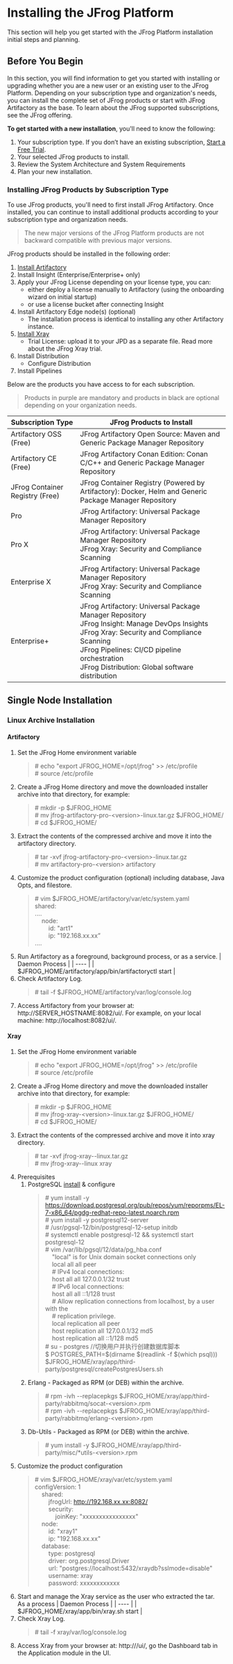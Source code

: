 # Installing the JFrog Platform
This section will help you get started with the JFrog Platform installation initial steps and planning.

## Before You Begin
In this section, you will find information to get you started with installing or upgrading whether you are a new user or an existing user to the JFrog Platform. Depending on your subscription type and organization's needs, you can install the complete set of JFrog products or start with JFrog Artifactory as the base. To learn about the JFrog supported subscriptions, see the JFrog offering.

**To get started with a new installation**, you'll need to know the following:

1. Your subscription type. If you don’t have an existing subscription, [Start a Free Trial](https://www.jfrogchina.com/start-free/).
2. Your selected JFrog products to install.
3. Review the System Architecture and System Requirements
4. Plan your new installation.

### Installing JFrog Products by Subscription Type
To use JFrog products, you'll need to first install JFrog Artifactory. Once installed, you can continue to install additional products according to your subscription type and organization needs. 

>The new major versions of the JFrog Platform products are not backward compatible with previous major versions.

JFrog products should be installed in the following order:

1. [Install Artifactory](https://www.jfrog.com/confluence/display/JFROG/Installing+Artifactory)
2. Install Insight (Enterprise/Enterprise+ only)
3. Apply your JFrog License depending on your license type, you can:
    * either deploy a license manually to Artifactory (using the onboarding wizard on initial startup)
    * or use a license bucket after connecting Insight
4. Install Artifactory Edge node(s) (optional)
    * The installation process is identical to installing any other Artifactory instance.
5. [Install Xray](https://www.jfrog.com/confluence/display/JFROG/Installing+Xray)
    * Trial License: upload it to your JPD as a separate file. Read more about the JFrog Xray trial.
6. Install Distribution
    * Configure Distribution
7. Install Pipelines

Below are the products you have access to for each subscription. 
>Products in purple are mandatory and products in black are optional depending on your organization needs.

| Subscription Type | JFrog Products to Install |
| ---- | ---- |
| Artifactory OSS (Free) |JFrog Artifactory Open Source: Maven and Generic Package Manager Repository |
| Artifactory CE (Free) | JFrog Artifactory Conan Edition: Conan C/C++ and Generic Package Manager Repository |
| JFrog Container Registry (Free) | JFrog Container Registry (Powered by Artifactory): Docker, Helm and Generic Package Manager Repository |
| Pro | JFrog Artifactory: Universal Package Manager Repository |
| Pro X | JFrog Artifactory: Universal Package Manager Repository <br>JFrog Xray: Security and Compliance Scanning |
| Enterprise X | JFrog Artifactory: Universal Package Manager Repository <br>JFrog Xray: Security and Compliance Scanning |
| Enterprise+ | JFrog Artifactory: Universal Package Manager Repository <br>JFrog Insight: Manage DevOps Insights <br>JFrog Xray: Security and Compliance Scanning <br>JFrog Pipelines: CI/CD pipeline orchestration  <br>JFrog Distribution: Global software distribution |




## Single Node Installation
### Linux Archive Installation

#### Artifactory
1. Set the JFrog Home environment variable
    >\# echo "export JFROG_HOME=/opt/jfrog" >> /etc/profile<br>
    \# source /etc/profile
2. Create a JFrog Home directory and move the downloaded installer archive into that directory, for example:
    >\# mkdir -p $JFROG_HOME<br>
    \# mv jfrog-artifactory-pro-\<version>-linux.tar.gz $JFROG_HOME/<br>
    \# cd $JFROG_HOME/
3. Extract the contents of the compressed archive and move it into the artifactory directory.
    >\# tar -xvf jfrog-artifactory-pro-\<version>-linux.tar.gz<br>
    \# mv artifactory-pro-\<version> artifactory
4. Customize the product configuration (optional) including database, Java Opts, and filestore.
    >\# vim $JFROG_HOME/artifactory/var/etc/system.yaml<br>
    shared:<br>
    ....<br>
    &nbsp;&nbsp;&nbsp;&nbsp;node:<br>
    &nbsp;&nbsp;&nbsp;&nbsp;&nbsp;&nbsp;&nbsp;&nbsp;id: "art1"<br>
    &nbsp;&nbsp;&nbsp;&nbsp;&nbsp;&nbsp;&nbsp;&nbsp;ip: "192.168.xx.xx”<br>
    ....
5. Run Artifactory as a foreground, background process, or as a service.
    | Daemon Process |
    | ---- |
    | $JFROG_HOME/artifactory/app/bin/artifactoryctl start |
6. Check Artifactory Log.
    >\# tail -f $JFROG_HOME/artifactory/var/log/console.log
7. Access Artifactory from your browser at: http://SERVER_HOSTNAME:8082/ui/. For example, on your local machine: http://localhost:8082/ui/.

#### Xray
1. Set the JFrog Home environment variable
    >\# echo "export JFROG_HOME=/opt/jfrog" >> /etc/profile<br>
    \# source /etc/profile
2. Create a JFrog Home directory and move the downloaded installer archive into that directory, for example:
    >\# mkdir -p $JFROG_HOME<br>
    \# mv jfrog-xray-\<version>-linux.tar.gz $JFROG_HOME/<br>
    \# cd $JFROG_HOME/
3. Extract the contents of the compressed archive and move it into xray directory.
    >\# tar -xvf jfrog-xray-<version>-linux.tar.gz<br>
    \# mv jfrog-xray-<version>-linux xray
4. Prerequisites
    1. PostgreSQL [install](https://www.postgresql.org/download/linux/redhat/) & configure
        >\# yum install -y https://download.postgresql.org/pub/repos/yum/reporpms/EL-7-x86_64/pgdg-redhat-repo-latest.noarch.rpm<br>
        \# yum install -y postgresql12-server<br>
        \# /usr/pgsql-12/bin/postgresql-12-setup initdb<br>
        \# systemctl enable postgresql-12 && systemctl start postgresql-12<br>
        \# vim /var/lib/pgsql/12/data/pg_hba.conf<br>
        &nbsp;&nbsp;&nbsp;&nbsp;"local" is for Unix domain socket connections only<br>
        &nbsp;&nbsp;&nbsp;&nbsp;local   all             all                                     peer<br>
        &nbsp;&nbsp;&nbsp;&nbsp;\# IPv4 local connections:<br>
        &nbsp;&nbsp;&nbsp;&nbsp;host    all             all             127.0.0.1/32            trust<br>
        &nbsp;&nbsp;&nbsp;&nbsp;\# IPv6 local connections:<br>
        &nbsp;&nbsp;&nbsp;&nbsp;host    all             all             ::1/128                 trust<br>
        &nbsp;&nbsp;&nbsp;&nbsp;\# Allow replication connections from localhost, by a user with the<br>
        &nbsp;&nbsp;&nbsp;&nbsp;\# replication privilege.<br>
        &nbsp;&nbsp;&nbsp;&nbsp;local   replication     all                                     peer<br>
        &nbsp;&nbsp;&nbsp;&nbsp;host    replication     all             127.0.0.1/32            md5<br>
        &nbsp;&nbsp;&nbsp;&nbsp;host    replication     all             ::1/128                 md5<br>
        \# su - postgres //切换用户并执行创建数据库脚本<br>
        \$ POSTGRES_PATH=\$(dirname \$(readlink -f \$(which psql))) \$JFROG_HOME/xray/app/third-party/postgresql/createPostgresUsers.sh
    2. Erlang - Packaged as RPM (or DEB) within the archive.
        >\# rpm -ivh --replacepkgs $JFROG_HOME/xray/app/third-party/rabbitmq/socat-\<version>.rpm<br>
        \# rpm -ivh --replacepkgs $JFROG_HOME/xray/app/third-party/rabbitmq/erlang-\<version>.rpm
    3. Db-Utils - Packaged as RPM (or DEB) within the archive.
        >\# yum install -y $JFROG_HOME/xray/app/third-party/misc/*utils-\<version>.rpm
5. Customize the product configuration
    >\# vim \$JFROG_HOME/xray/var/etc/system.yaml<br>
    configVersion: 1<br>
        &nbsp;&nbsp;&nbsp;&nbsp;shared:<br>
        &nbsp;&nbsp;&nbsp;&nbsp;&nbsp;&nbsp;&nbsp;&nbsp;jfrogUrl: http://192.168.xx.xx:8082/<br>
        &nbsp;&nbsp;&nbsp;&nbsp;&nbsp;&nbsp;&nbsp;&nbsp;security:<br>
        &nbsp;&nbsp;&nbsp;&nbsp;&nbsp;&nbsp;&nbsp;&nbsp;&nbsp;&nbsp;&nbsp;&nbsp;joinKey: "xxxxxxxxxxxxxxxx"<br>
        &nbsp;&nbsp;&nbsp;&nbsp;node:<br>
            &nbsp;&nbsp;&nbsp;&nbsp;&nbsp;&nbsp;&nbsp;&nbsp;id: "xray1"<br>
            &nbsp;&nbsp;&nbsp;&nbsp;&nbsp;&nbsp;&nbsp;&nbsp;ip: "192.168.xx.xx"<br>
        &nbsp;&nbsp;&nbsp;&nbsp;database:<br>
            &nbsp;&nbsp;&nbsp;&nbsp;&nbsp;&nbsp;&nbsp;&nbsp;type: postgresql<br>
            &nbsp;&nbsp;&nbsp;&nbsp;&nbsp;&nbsp;&nbsp;&nbsp;driver: org.postgresql.Driver<br>
            &nbsp;&nbsp;&nbsp;&nbsp;&nbsp;&nbsp;&nbsp;&nbsp;url: "postgres://localhost:5432/xraydb?sslmode=disable"<br>
            &nbsp;&nbsp;&nbsp;&nbsp;&nbsp;&nbsp;&nbsp;&nbsp;username: xray<br>
            &nbsp;&nbsp;&nbsp;&nbsp;&nbsp;&nbsp;&nbsp;&nbsp;password: xxxxxxxxxxxx
6. Start and manage the Xray service as the user who extracted the tar.<br>
    As a process
    | Daemon Process |
    | ---- |
    | $JFROG_HOME/xray/app/bin/xray.sh start |
7. Check Xray Log.
    >\# tail -f xray/var/log/console.log
8. Access Xray from your browser at: http://<jfrogUrl>/ui/, go the Dashboard tab in the Application module in the UI.







